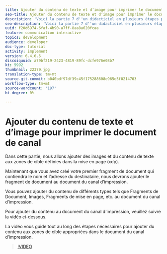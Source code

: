 ```yaml
---
title: Ajouter du contenu de texte et d’image pour imprimer le document de canal
seo-title: Ajouter du contenu de texte et d’image pour imprimer le document de canal
description: 'Voici la partie 7 d''un didacticiel en plusieurs étapes pour créer votre premier document de communications interactives. Dans cette partie, nous allons ajouter des images et du contenu de texte aux zones de cible définies dans la mise en page (xdp). '
seo-description: 'Voici la partie 7 d''un didacticiel en plusieurs étapes pour créer votre premier document de communications interactives. Dans cette partie, nous allons ajouter des images et du contenu de texte aux zones de cible définies dans la mise en page (xdp). '
uuid: f20d6974-6faf-4b90-a7ff-8aa8a620fcaa
feature: communication interactive
topics: development
audience: developer
doc-type: tutorial
activity: implement
version: 6.4,6.5
discoiquuid: a79bf219-2423-4819-89fc-dcfe976e08b7
kt: 5992
thumbnail: 22379.jpg
translation-type: tm+mt
source-git-commit: b040bdf97df39c45f175288608e965e5f0214703
workflow-type: tm+mt
source-wordcount: '197'
ht-degree: 0%

---
```



# Ajouter du contenu de texte et d’image pour imprimer le document de canal

Dans cette partie, nous allons ajouter des images et du contenu de texte aux zones de cible définies dans la mise en page (xdp).

Maintenant que vous avez créé votre premier fragment de document qui contiendra le nom et l’adresse du destinataire, nous devrons ajouter le fragment de document au document du canal d’impression.

Vous pouvez ajouter du contenu de différents types tels que Fragments de Document, Images, Fragments de mise en page, etc. au document du canal d’impression.

Pour ajouter du contenu au document du canal d&#39;impression, veuillez suivre la vidéo ci-dessous.

La vidéo vous guide tout au long des étapes nécessaires pour ajouter du contenu aux zones de cible appropriées dans le document du canal d’impression.

>[!VIDEO](https://video.tv.adobe.com/v/22379t2/?quality=9&learn=on)

